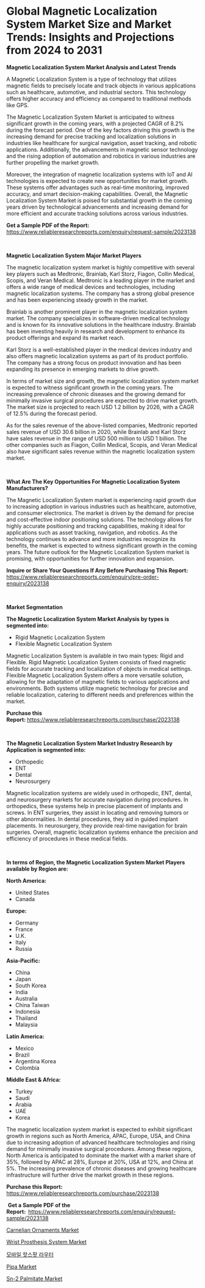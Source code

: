 <p><h1>Global Magnetic Localization System Market Size and Market Trends: Insights and Projections from 2024 to 2031</h1></p><p><strong>Magnetic Localization System Market Analysis and Latest Trends</strong></p>
<p><p>A Magnetic Localization System is a type of technology that utilizes magnetic fields to precisely locate and track objects in various applications such as healthcare, automotive, and industrial sectors. This technology offers higher accuracy and efficiency as compared to traditional methods like GPS.</p><p>The Magnetic Localization System Market is anticipated to witness significant growth in the coming years, with a projected CAGR of 8.2% during the forecast period. One of the key factors driving this growth is the increasing demand for precise tracking and localization solutions in industries like healthcare for surgical navigation, asset tracking, and robotic applications. Additionally, the advancements in magnetic sensor technology and the rising adoption of automation and robotics in various industries are further propelling the market growth.</p><p>Moreover, the integration of magnetic localization systems with IoT and AI technologies is expected to create new opportunities for market growth. These systems offer advantages such as real-time monitoring, improved accuracy, and smart decision-making capabilities. Overall, the Magnetic Localization System Market is poised for substantial growth in the coming years driven by technological advancements and increasing demand for more efficient and accurate tracking solutions across various industries.</p></p>
<p><strong>Get a Sample PDF of the Report:&nbsp;</strong> <a href="https://www.reliableresearchreports.com/enquiry/request-sample/2023138">https://www.reliableresearchreports.com/enquiry/request-sample/2023138</a></p>
<p>&nbsp;</p>
<p><strong>Magnetic Localization System Major Market Players</strong></p>
<p><p>The magnetic localization system market is highly competitive with several key players such as Medtronic, Brainlab, Karl Storz, Fiagon, Collin Medical, Scopis, and Veran Medical. Medtronic is a leading player in the market and offers a wide range of medical devices and technologies, including magnetic localization systems. The company has a strong global presence and has been experiencing steady growth in the market.</p><p>Brainlab is another prominent player in the magnetic localization system market. The company specializes in software-driven medical technology and is known for its innovative solutions in the healthcare industry. Brainlab has been investing heavily in research and development to enhance its product offerings and expand its market reach.</p><p>Karl Storz is a well-established player in the medical devices industry and also offers magnetic localization systems as part of its product portfolio. The company has a strong focus on product innovation and has been expanding its presence in emerging markets to drive growth.</p><p>In terms of market size and growth, the magnetic localization system market is expected to witness significant growth in the coming years. The increasing prevalence of chronic diseases and the growing demand for minimally invasive surgical procedures are expected to drive market growth. The market size is projected to reach USD 1.2 billion by 2026, with a CAGR of 12.5% during the forecast period.</p><p>As for the sales revenue of the above-listed companies, Medtronic reported sales revenue of USD 30.6 billion in 2020, while Brainlab and Karl Storz have sales revenue in the range of USD 500 million to USD 1 billion. The other companies such as Fiagon, Collin Medical, Scopis, and Veran Medical also have significant sales revenue within the magnetic localization system market.</p></p>
<p>&nbsp;</p>
<p><strong>What Are The Key Opportunities For Magnetic Localization System Manufacturers?</strong></p>
<p><p>The Magnetic Localization System market is experiencing rapid growth due to increasing adoption in various industries such as healthcare, automotive, and consumer electronics. The market is driven by the demand for precise and cost-effective indoor positioning solutions. The technology allows for highly accurate positioning and tracking capabilities, making it ideal for applications such as asset tracking, navigation, and robotics. As the technology continues to advance and more industries recognize its benefits, the market is expected to witness significant growth in the coming years. The future outlook for the Magnetic Localization System market is promising, with opportunities for further innovation and expansion.</p></p>
<p><strong>Inquire or Share Your Questions If Any Before Purchasing This Report:</strong> <a href="https://www.reliableresearchreports.com/enquiry/pre-order-enquiry/2023138">https://www.reliableresearchreports.com/enquiry/pre-order-enquiry/2023138</a></p>
<p>&nbsp;</p>
<p><strong>Market Segmentation</strong></p>
<p><strong>The Magnetic Localization System Market Analysis by types is segmented into:</strong></p>
<p><ul><li>Rigid Magnetic Localization System</li><li>Flexible Magnetic Localization System</li></ul></p>
<p><p>Magnetic Localization System is available in two main types: Rigid and Flexible. Rigid Magnetic Localization System consists of fixed magnetic fields for accurate tracking and localization of objects in medical settings. Flexible Magnetic Localization System offers a more versatile solution, allowing for the adaptation of magnetic fields to various applications and environments. Both systems utilize magnetic technology for precise and reliable localization, catering to different needs and preferences within the market.</p></p>
<p><strong>Purchase this Report:&nbsp;</strong><a href="https://www.reliableresearchreports.com/purchase/2023138">https://www.reliableresearchreports.com/purchase/2023138</a></p>
<p>&nbsp;</p>
<p><strong>The Magnetic Localization System Market Industry Research by Application is segmented into:</strong></p>
<p><ul><li>Orthopedic</li><li>ENT</li><li>Dental</li><li>Neurosurgery</li></ul></p>
<p><p>Magnetic localization systems are widely used in orthopedic, ENT, dental, and neurosurgery markets for accurate navigation during procedures. In orthopedics, these systems help in precise placement of implants and screws. In ENT surgeries, they assist in locating and removing tumors or other abnormalities. In dental procedures, they aid in guided implant placements. In neurosurgery, they provide real-time navigation for brain surgeries. Overall, magnetic localization systems enhance the precision and efficiency of procedures in these medical fields.</p></p>
<p>&nbsp;</p>
<p><strong>In terms of Region, the Magnetic Localization System Market Players available by Region are:</strong></p>
<p>
    <p> <strong> North America: </strong>
        <ul>
            <li>United States</li>
            <li>Canada</li>
        </ul>
        </p> 
    <p> <strong> Europe: </strong>
        <ul>
            <li>Germany</li>
            <li>France</li>
            <li>U.K.</li>
            <li>Italy</li>
            <li>Russia</li>
        </ul>
        </p> 
    <p> <strong> Asia-Pacific: </strong>
        <ul>
            <li>China</li>
            <li>Japan</li>
            <li>South Korea</li>
            <li>India</li>
            <li>Australia</li>
            <li>China Taiwan</li>
            <li>Indonesia</li>
            <li>Thailand</li>
            <li>Malaysia</li>
        </ul>
        </p> 
    <p> <strong> Latin America: </strong>
        <ul>
            <li>Mexico</li>
            <li>Brazil</li>
            <li>Argentina Korea</li>
            <li>Colombia</li>
        </ul>
        </p> 
    <p> <strong> Middle East & Africa: </strong>
        <ul>
            <li>Turkey</li>
            <li>Saudi</li>
            <li>Arabia</li>
            <li>UAE</li>
            <li>Korea</li>
        </ul>
    </p>
    </p>
<p><p>The magnetic localization system market is expected to exhibit significant growth in regions such as North America, APAC, Europe, USA, and China due to increasing adoption of advanced healthcare technologies and rising demand for minimally invasive surgical procedures. Among these regions, North America is anticipated to dominate the market with a market share of 35%, followed by APAC at 28%, Europe at 20%, USA at 12%, and China at 5%. The increasing prevalence of chronic diseases and growing healthcare infrastructure will further drive the market growth in these regions.</p></p>
<p><strong>Purchase this Report: </strong><a href="https://www.reliableresearchreports.com/purchase/2023138">https://www.reliableresearchreports.com/purchase/2023138</a></p>
<p>&nbsp;<strong>Get a Sample PDF of the Report:&nbsp;&nbsp;</strong><a href="https://www.reliableresearchreports.com/enquiry/request-sample/2023138">https://www.reliableresearchreports.com/enquiry/request-sample/2023138</a></p>
<p><strong></strong></p>
<p><p><a href="https://view.publitas.com/reportprime-1/decoding-the-carnelian-ornaments-market-a-deep-dive-into-the-latest-market-trends-market-segmentation-and-competitive-analysis/">Carnelian Ornaments Market</a></p><p><a href="https://github.com/pjcfca/Market-Research-Report-List-1/blob/main/wrist-prosthesis-system-market.md">Wrist Prosthesis System Market</a></p><p><a href="https://medium.com/@josephweaver29/%EB%AA%A8%EB%B0%94%EC%9D%BC-%ED%95%AB%EC%8A%A4%ED%8C%9F-%EB%9D%BC%EC%9A%B0%ED%84%B0-%EC%8B%9C%EC%9E%A5-%EB%B3%B4%EA%B3%A0%EC%84%9C%EB%8A%94-%EC%9D%B4-%EC%8B%9C%EC%9E%A5%EC%9D%98-%EC%B5%9C%EC%8B%A0-%ED%8A%B8%EB%A0%8C%EB%93%9C%EC%99%80-%EC%84%B1%EC%9E%A5-%EA%B8%B0%ED%9A%8C%EB%A5%BC-%EB%B0%9D%ED%98%80%EC%A4%8D%EB%8B%88%EB%8B%A4-2a1f56963af4">모바일 핫스팟 라우터</a></p><p><a href="https://view.publitas.com/reportprime-1/pipa-market-provides-detailed-segmentation-of-this-market-based-on-type-application-and-region-and-forecast-for-the-period-from-2024-2031/">Pipa Market</a></p><p><a href="https://bubble-tree-ea4.notion.site/Sn-2-Palmitate-Market-Research-Report-Provides-Critical-Insights-that-can-help-Shape-Business-Develo-bd6c13b73d0e438ab8424f2a91a5e9f5">Sn-2 Palmitate Market</a></p></p>